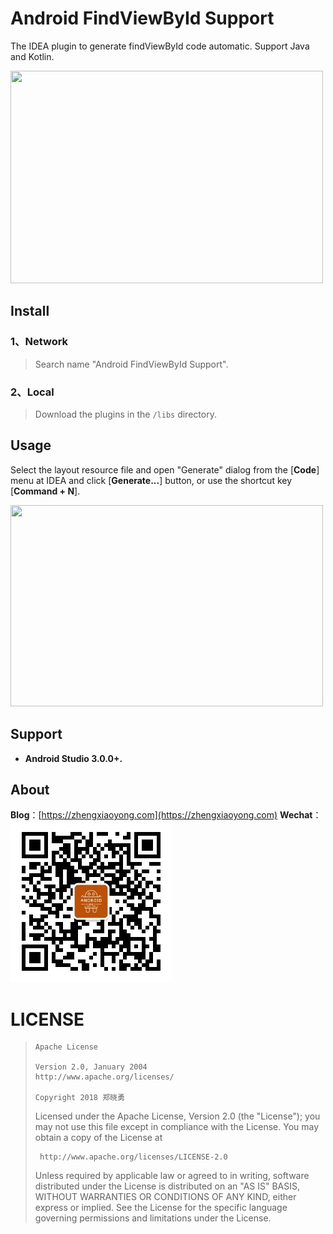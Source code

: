 # **Android FindViewById Support**
The IDEA plugin to generate findViewById code automatic. Support Java and Kotlin.

<img src="https://raw.githubusercontent.com/Sunzxyong/findViewById-support/master/findviewbyid.jpg" width="500" height="340" />

## **Install**
### **1、Network**
> Search name "Android FindViewById Support".

### **2、Local**
> Download the plugins in the `/libs` directory.

## **Usage**
Select the layout resource file and open "Generate" dialog from the [**Code**] menu at IDEA and click [**Generate...**] button, or use the shortcut key [**Command + N**].

<img src="https://raw.githubusercontent.com/Sunzxyong/findViewById-support/master/open.jpg" width="500" height="322" />

## **Support**
* **Android Studio 3.0.0+.**

## **About**
**Blog**：[https://zhengxiaoyong.com](https://zhengxiaoyong.com)
**Wechat**：
![](https://raw.githubusercontent.com/Sunzxyong/ImageRepository/master/qrcode.jpg)

# **LICENSE**
>
>     Apache License
>
>     Version 2.0, January 2004
>     http://www.apache.org/licenses/
>
>     Copyright 2018 郑晓勇
>
>  Licensed under the Apache License, Version 2.0 (the "License");
>  you may not use this file except in compliance with the License.
>  You may obtain a copy of the License at
>
>      http://www.apache.org/licenses/LICENSE-2.0
>
>  Unless required by applicable law or agreed to in writing, software
>  distributed under the License is distributed on an "AS IS" BASIS,
>  WITHOUT WARRANTIES OR CONDITIONS OF ANY KIND, either express or implied.
>  See the License for the specific language governing permissions and
>  limitations under the License.



